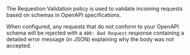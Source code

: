 The Requestion Validation policy is used to validate incoming requests based on
schemas in OpenAPI specifications.

When configured, any requests that do not conform to your OpenAPI schema will be
rejected with a `400: Bad Request` response containing a detailed error message
(in JSON) explaining why the body was not accepted.
